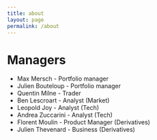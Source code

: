 ```yaml
---
title: about
layout: page
permalink: /about
---
```


# Managers

- Max Mersch - Portfolio manager
- Julien Bouteloup - Portfolio manager
- Quentin Milne - Trader
- Ben Lescroart - Analyst (Market)
- Leopold Joy - Analyst (Tech)
- Andrea Zuccarini - Analyst (Tech)
- Florent Moulin - Product Manager (Derivatives)
- Julien Thevenard - Business (Derivatives)
